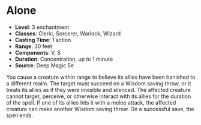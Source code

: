 # Alone

- **Level**: 3 enchantment
- **Classes**: Cleric, Sorcerer, Warlock, Wizard
- **Casting Time**: 1 action
- **Range**: 30 feet
- **Components**: V, S
- **Duration**: Concentration, up to 1 minute
- **Source**: Deep Magic 5e

You cause a creature within range to believe its allies have been banished to a different realm. The target must succeed on a Wisdom saving throw, or it treats its allies as if they were invisible and silenced. The affected creature cannot target, perceive, or otherwise interact with its allies for the duration of the spell. If one of its allies hits it with a melee attack, the affected creature can make another Wisdom saving throw. On a successful save, the spell ends.

